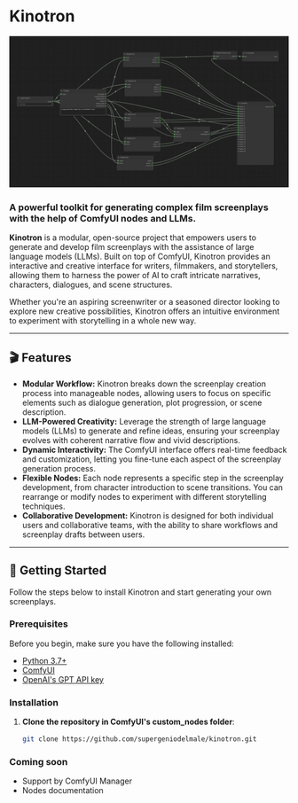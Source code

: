 # Kinotron
![](kinotron.jpeg)

### A powerful toolkit for generating complex film screenplays with the help of ComfyUI nodes and LLMs.

**Kinotron** is a modular, open-source project that empowers users to generate and develop film screenplays with the assistance of large language models (LLMs). Built on top of ComfyUI, Kinotron provides an interactive and creative interface for writers, filmmakers, and storytellers, allowing them to harness the power of AI to craft intricate narratives, characters, dialogues, and scene structures.

Whether you're an aspiring screenwriter or a seasoned director looking to explore new creative possibilities, Kinotron offers an intuitive environment to experiment with storytelling in a whole new way.

---

## 🎬 Features

- **Modular Workflow:** Kinotron breaks down the screenplay creation process into manageable nodes, allowing users to focus on specific elements such as dialogue generation, plot progression, or scene description.
- **LLM-Powered Creativity:** Leverage the strength of large language models (LLMs) to generate and refine ideas, ensuring your screenplay evolves with coherent narrative flow and vivid descriptions.
- **Dynamic Interactivity:** The ComfyUI interface offers real-time feedback and customization, letting you fine-tune each aspect of the screenplay generation process.
- **Flexible Nodes:** Each node represents a specific step in the screenplay development, from character introduction to scene transitions. You can rearrange or modify nodes to experiment with different storytelling techniques.
- **Collaborative Development:** Kinotron is designed for both individual users and collaborative teams, with the ability to share workflows and screenplay drafts between users.

---

## 🚀 Getting Started

Follow the steps below to install Kinotron and start generating your own screenplays.

### Prerequisites

Before you begin, make sure you have the following installed:

- [Python 3.7+](https://www.python.org/downloads/)
- [ComfyUI](https://github.com/comfyanonymous/ComfyUI)
- [OpenAI's GPT API key](https://beta.openai.com/signup/)

### Installation

1. **Clone the repository in ComfyUI's custom_nodes folder**:
   
   ```bash
   git clone https://github.com/supergeniodelmale/kinotron.git

### Coming soon
- Support by ComfyUI Manager
- Nodes documentation
